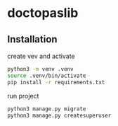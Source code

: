# doctopaslib

## Installation

create vev and activate

```sh
python3 -m venv .venv
source .venv/bin/activate
pip install -r requirements.txt
```

run project

```sh
python3 manage.py migrate
python3 manage.py createsuperuser
```
